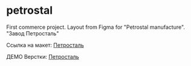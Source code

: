 # petrostal
First commerce project. Layout from Figma for "Petrostal manufacture". "Завод Петросталь"

Ссылка на макет: [Петросталь](https://www.figma.com/file/XD6YEXWONBVjrsRYAeAqBj)

ДЕМО Верстки: [Петросталь](https://isergeich22.github.io/petrostal/)
